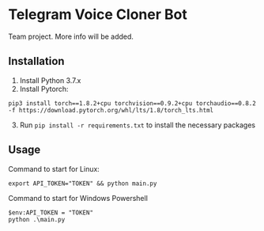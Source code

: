 # Telegram Voice Cloner Bot

Team project. More info will be added.

## Installation
1) Install Python 3.7.x
2) Install Pytorch:
```
pip3 install torch==1.8.2+cpu torchvision==0.9.2+cpu torchaudio==0.8.2 -f https://download.pytorch.org/whl/lts/1.8/torch_lts.html
```
3) Run ```pip install -r requirements.txt``` to install the necessary packages

## Usage
Command to start for Linux:
```
export API_TOKEN="TOKEN" && python main.py
```
Command to start for Windows Powershell
```
$env:API_TOKEN = "TOKEN"
python .\main.py
```
